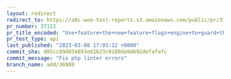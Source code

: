 ```yaml
---
layout: redirect
redirect_to: https://a8c-woo-test-reports.s3.amazonaws.com/public/pr/37122/api/index.html
pr_number: 37122
pr_title_encoded: "Use+feature+the+new+feature+flags+engine+to+guard+the+access+to+the+new+product+blocks+experience"
pr_test_type: api
last_published: "2023-03-08 17:03:12 +0000"
commit_sha: d05cc89d034893ed1623c0189da94b92defafafc
commit_message: "Fix php linter errors"
branch_name: add/36989
---
```

